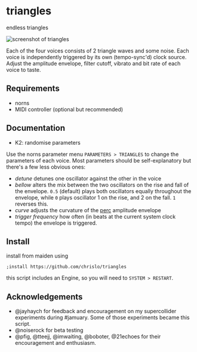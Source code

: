 # triangles

endless triangles

![screenshot of triangles](/img/triangles.png)

Each of the four voices consists of 2 triangle waves and some noise. Each voice is independently triggered by its own (tempo-sync'd) clock source. Adjust the amplitude envelope, filter cutoff, vibrato and bit rate of each voice to taste.

## Requirements

- norns
- MIDI controller (optional but recommended)

## Documentation

- K2: randomise parameters

Use the norns parameter menu `PARAMETERS > TRIANGLES` to change the parameters of each voice. Most parameters should be self-explanatory but there's a few less obvious ones:

- *detune* detunes one oscillator against the other in the voice
- *bellow* alters the mix between the two oscillators on the rise and fall of the envelope. `0.5` (default) plays both oscillators equally throughout the envelope, while `0` plays oscillator 1 on the rise, and 2 on the fall. `1` reverses this.
- *curve* adjusts the curvature of the [perc](https://doc.sccode.org/Classes/Env.html#*perc) amplitude envelope
- *trigger frequency* how often (in beats at the current system clock tempo) the envelope is triggered.

## Install

install from maiden using

```
;install https://github.com/chrislo/triangles
```

this script includes an Engine, so you will need to `SYSTEM > RESTART`.

## Acknowledgements

- @jayhaych for feedback and encouragement on my supercollider experiments during #jamuary. Some of those experiments became this script.
- @noiserock for beta testing
- @pfig, @tteejj, @imwaiting, @boboter, @21echoes for their encouragement and enthusiasm.
